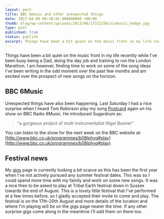 ```yaml
---
layout: post
title: BBC 6music and other unexpected things
date: 2017-04-09 09:38:02.000000000 +00:00
thumb: blog/wp-content/uploads/2013/06/17212156/sixmusic_badge.jpg
type: post
published: true
status: publish
excerpt: Things have been a bit quiet on the music front in my life recently while I've been busy being a Dad, doing the day job and training to run the London Marathon.  I am however, finding more time to work on some of the song ideas I've been writing in the odd moment over the past few months and am excited over the prospect of new songs on the horizon. 
---
```


Things have been a bit quiet on the music front in my life recently while I've been busy being a Dad, doing the day job and training to run the London Marathon.  I am however, finding time to work on some of the song ideas I've been writing in the odd moment over the past few months and am excited over the prospect of new songs on the horizon.


## BBC 6Music
Unexpected things have also been happening. Last Saturday I had a nice surprise when I heard Tom Robinson play my song [Postcard](https://youtu.be/4pM6WphmRhQ) again on his show on BBC Radio 6Music.  He introduced Sugardrum as: 

> "a gorgeous project of multi instrumentalist Nigel Bunner" 

You can listen to the show for the next week on the BBC website at:
[http://www.bbc.co.uk/programmes/b08lphyq#play](http://www.bbc.co.uk/programmes/b08lphyq#play)


## Festival news
My [gigs](/gigs/) page is currently looking a bit scarce as this has been the first year when I've not actively pursued any summer festival dates. This was so I could spend more time with my family and work on some new songs. It was a nice then to be asked to play at Tribal Earth festival down in Sussex towards the end of August. This is a lovely little festival that I've performed at a few times before, so I gladly accepted their invite to come and play. The festival is on the 17th-20th August and more details of the location and where I'm playing will be on the gigs page nearer the time. If any other surprise gigs come along in the meantime I'll add them on there too.
